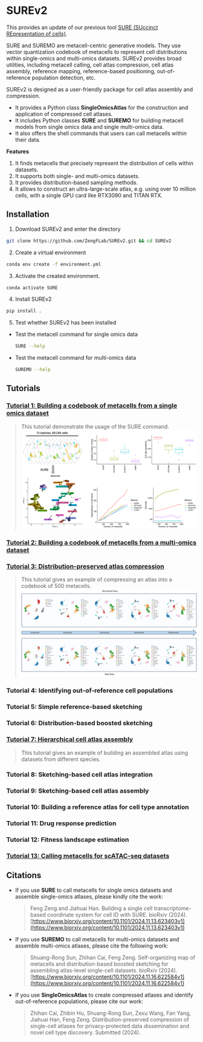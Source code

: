 # SUREv2
This provides an update of our previous tool [SURE (SUccinct REpresentation of cells)](https://github.com/ZengFLab/SURE).

SURE and SUREMO are metacell-centric generative models. They use vector quantization codebook of metacells to represent cell distributions within 
single-omics and multi-omics datasets. SUREv2 provides broad utilities, including metacell calling, cell atlas compression, cell atlas assembly, reference mapping, reference-based positioning,
out-of-reference population detection, etc. 

SUREv2 is designed as a user-friendly package for cell atlas assembly and compression. 
- It provides a Python class **SingleOmicsAtlas** for the construction and application of compressed cell atlases. 
- It includes Python classes **SURE** and **SUREMO** for building metacell models from single omics data and single multi-omics data.
- It also offers the shell commands that users can call metacells within their data. 

**Features**
1. It finds metacells that precisely represent the distribution of cells within datasets.
2. It supports both single- and multi-omics datasets.
3. It provides distribution-based sampling methods.
4. It allows to construct an ultra-large-scale atlas, e.g. using over 10 million cells, with a single GPU card like RTX3090 and TITAN RTX.

## Installation
1. Download SUREv2 and enter the directory
```bash
git clone https://github.com/ZengFLab/SUREv2.git && cd SUREv2
```

2. Create a virtual environment
```bash
conda env create -f environment.yml
```

3. Activate the created environment. 
```bash
conda activate SURE
```

4. Install SUREv2
```bash
pip install .
```

5. Test whether SUREv2 has been installed
- Test the metacell command for single omics data
    ```bash
    SURE --help
    ```
- Test the metacell command for multi-omics data
    ```bash
    SUREMO --help
    ```

## Tutorials

### [Tutorial 1: Building a codebook of metacells from a single omics dataset](./Tutorial/tutorial_1/metacell_call_for_single_omics_dataset.ipynb)
> This tutorial demonstrate the usage of the SURE command.
![](./img/SURE.png)

### [Tutorial 2: Building a codebook of metacells from a multi-omics dataset](./Tutorial/tutorial_2/metacell_call_for_multi_omics_dataset.ipynb)
### [Tutorial 3: Distribution-preserved atlas compression](./Tutorial/tutorial_3/atlas_compression.ipynb)
> This tutorial gives an example of compressing an atlas into a codebook of 500 metacells.
![](./img/extended_fig7.svg)

### Tutorial 4: Identifying out-of-reference cell populations
### Tutorial 5: Simple reference-based sketching
### Tutorial 6: Distribution-based boosted sketching
### [Tutorial 7: Hierarchical cell atlas assembly](./Tutorial/tutorial_7/hierarchical_assembly.ipynb)
> This tutorial gives an example of building an assembled atlas using datasets from different species. 

### Tutorial 8: Sketching-based cell atlas integration
### Tutorial 9: Sketching-based cell atlas assembly
### Tutorial 10: Building a reference atlas for cell type annotation
### Tutorial 11: Drug response prediction
### Tutorial 12: Fitness landscape estimation
### [Tutorial 13: Calling metacells for scATAC-seq datasets](./Tutorial/tutorial_13/metacell_call_for_single_ATACseq_dataset.ipynb)

## Citations
- If you use **SURE** to call metacells for single omics datasets and assemble single-omics atlases, please kindly cite the work:
    
    >Feng Zeng and Jiahuai Han. Building a single cell transcriptome-based coordinate system for cell ID with SURE. bioRxiv (2024). [https://www.biorxiv.org/content/10.1101/2024.11.13.623403v1](https://www.biorxiv.org/content/10.1101/2024.11.13.623403v1)
    

- If you use **SUREMO** to call metacells for multi-omics datasets and assemble multi-omics atlases, please cite the following work:
    
    >Shuang-Rong Sun, Zhihan Cai, Feng Zeng. Self-organizing map of metacells and distribution-based boosted sketching for assembling atlas-level single-cell datasets. bioRxiv (2024). [https://www.biorxiv.org/content/10.1101/2024.11.16.622584v1](https://www.biorxiv.org/content/10.1101/2024.11.16.622584v1)
    

- If you use **SingleOmicsAtlas** to create compressed atlases and identify out-of-reference populations, please cite our work:
    
    >Zhihan Cai, Zhibin Hu, Shuang-Rong Sun, Zexu Wang, Fan Yang, Jiahuai Han, Feng Zeng. Distribution-preserved compression of single-cell atlases for privacy-protected data dissemination and novel cell type discovery. Submitted (2024).
    